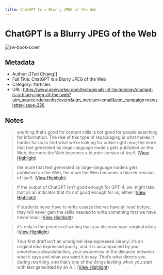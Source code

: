 ```yaml
---
title: ChatGPT Is a Blurry JPEG of the Web
---
```

# ChatGPT Is a Blurry JPEG of the Web

![rw-book-cover](https://media.newyorker.com/photos/63e43e3f986288e90c859958/16:9/w_1280,c_limit/Chiang_final.png)

## Metadata
- Author: [[Ted Chiang]]
- Full Title: ChatGPT Is a Blurry JPEG of the Web
- Category: #articles
- URL: https://www.newyorker.com/tech/annals-of-technology/chatgpt-is-a-blurry-jpeg-of-the-web?utm_source=densediscovery&utm_medium=email&utm_campaign=newsletter-issue-226

## Notes
> anything that’s good for content mills is not good for people searching for information. The rise of this type of repackaging is what makes it harder for us to find what we’re looking for online right now; the more that text generated by large-language models gets published on the Web, the more the Web becomes a blurrier version of itself. ([View Highlight](https://read.readwise.io/read/01gt6kxc3xqyskg5p7wpc5t2f6))

> the more that text generated by large-language models gets published on the Web, the more the Web becomes a blurrier version of itself. ([View Highlight](https://read.readwise.io/read/01gt6kxmahewsw977nct5csqy4))

> If the output of ChatGPT isn’t good enough for GPT-4, we might take that as an indicator that it’s not good enough for us, either ([View Highlight](https://read.readwise.io/read/01gt6mccs4n4a0vzg7g5xvw2hr))

> If students never have to write essays that we have all read before, they will never gain the skills needed to write something that we have never read. ([View Highlight](https://read.readwise.io/read/01gt6mffgjtkjfs7y885x514d9))

> it’s only in the process of writing that you discover your original ideas ([View Highlight](https://read.readwise.io/read/01gt6mge7he4vbnd9q0jpe4xxk))

> Your first draft isn’t an unoriginal idea expressed clearly; it’s an original idea expressed poorly, and it is accompanied by your amorphous dissatisfaction, your awareness of the distance between what it says and what you want it to say. That’s what directs you during rewriting, and that’s one of the things lacking when you start with text generated by an A.I. ([View Highlight](https://read.readwise.io/read/01gt6mhd4yw7s16tfknsvzv301))

